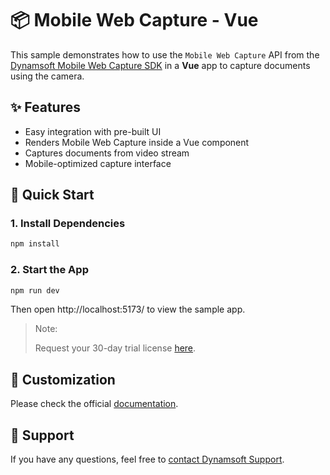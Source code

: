 # 📦 Mobile Web Capture - Vue

This sample demonstrates how to use the `Mobile Web Capture` API from the [Dynamsoft Mobile Web Capture SDK](https://www.dynamsoft.com/use-cases/mobile-web-capture-sdk/) in a **Vue** app to capture documents using the camera.

## ✨ Features

- Easy integration with pre-built UI
- Renders Mobile Web Capture inside a Vue component
- Captures documents from video stream
- Mobile-optimized capture interface

## 🚀 Quick Start

### 1. Install Dependencies

```bash
npm install
```

### 2. Start the App

```bash
npm run dev
```

Then open http://localhost:5173/ to view the sample app.

> Note:
>
> Request your 30-day trial license [here](https://www.dynamsoft.com/customer/license/trialLicense?product=mwc).

## 📌 Customization

Please check the official [documentation](https://www.dynamsoft.com/mobile-web-capture/docs/introduction/).

## 📄 Support

If you have any questions, feel free to [contact Dynamsoft Support](https://www.dynamsoft.com/company/contact?utm_source=sampleReadme).
